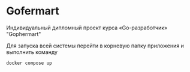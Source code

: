 # Gofermart
Индивидуальный дипломный проект курса «Go-разработчик» "Gophermart"

Для запуска всей системы перейти в корневую папку приложения и выполнить команду
```bash
docker compose up
```


